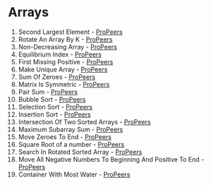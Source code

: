 # Arrays
1) Second Largest Element - [ProPeers](https://www.naukri.com/code360/problems/second-largest-element-in-the-array_873375)
2) Rotate An Array By K - [ProPeers](https://www.naukri.com/code360/problems/rotate-array_1230543)
3) Non-Decreasing Array - [ProPeers](https://www.naukri.com/code360/problems/non-decreasing-array_699920)
4) Equilibrium Index - [ProPeers](https://www.naukri.com/code360/problems/equilibrium-index_893014)
5) First Missing Positive - [ProPeers](https://www.naukri.com/code360/problems/first-missing-positive_699946)
6) Make Unique Array - [ProPeers](https://www.naukri.com/code360/problems/make-unique-array_920329)
7) Sum Of Zeroes - [ProPeers](https://www.naukri.com/code360/problems/array-sum_893287)
8) Matrix Is Symmetric - [ProPeers](https://www.naukri.com/code360/problems/matrix-is-symmetric_799361)
9) Pair Sum - [ProPeers](https://www.naukri.com/code360/problems/pair-sum_1171154)
10) Bubble Sort - [ProPeers](https://www.naukri.com/code360/problems/bubble-sort_980524)
11) Selection Sort - [ProPeers](https://www.naukri.com/code360/problems/selection-sort_981162)
12) Insertion Sort - [ProPeers](https://www.naukri.com/code360/problems/insertion-sort_3155179)
13) Intersection Of Two Sorted Arrays - [ProPeers](https://www.naukri.com/code360/problems/intersection-of-2-arrays_1082149)
14) Maximum Subarray Sum - [ProPeers](https://www.naukri.com/code360/problems/630526)
15) Move Zeroes To End - [ProPeers](https://www.naukri.com/code360/problems/interview-shuriken-41-move-zeroes-to-end_240143)
16) Square Root of a number - [ProPeers](https://www.naukri.com/code360/problems/square-root-integral_893351)
17) Search In Rotated Sorted Array - [ProPeers](https://www.naukri.com/code360/problems/630450)
18) Move All Negative Numbers To Beginning And Positive To End - [ProPeers](https://www.naukri.com/code360/problems/move-all-negative-numbers-to-beginning-and-positive-to-end_1112620)
19) Container With Most Water - [ProPeers](https://www.naukri.com/code360/problems/container-with-most-water_873860)
